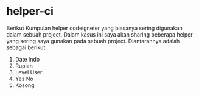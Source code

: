 # helper-ci
Berikut Kumpulan helper codeigneter yang biasanya sering digunakan dalam sebuah project. Dalam kasus ini saya akan sharing beberapa helper yang sering saya gunakan pada sebuah project. Diantarannya adalah sebagai berikut

<ol>
<li> Date Indo </li>
<li> Rupiah </li>
<li> Level User </li>
<li> Yes No </li>
<li> Kosong </li>
</ol>

